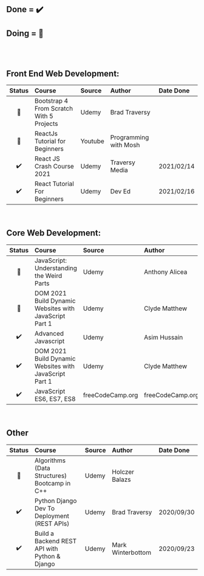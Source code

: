 ## Done = ✔️
## Doing = 🔶
<br>
<br>


## Front End Web Development:
| Status | Course | Source | Author | Date Done |
| :---: | :---| :----- | :----- | :----- |
| 🔶 | Bootstrap 4 From Scratch With 5 Projects | Udemy | Brad Traversy |  |
| 🔶 | ReactJs Tutorial for Beginners | Youtube | Programming with Mosh |  |
| ✔️ | React JS Crash Course 2021 | Udemy | Traversy Media | 2021/02/14|
| ✔️ | React Tutorial For Beginners | Udemy| Dev Ed | 2021/02/16 |
<br>


## Core Web Development:
| Status | Course | Source | Author | Date Done |
| :---: | :--- | :----- | :-----| :----- |
| 🔶 | JavaScript: Understanding the Weird Parts | Udemy | Anthony Alicea |  |
| 🔶 | DOM 2021 Build Dynamic Websites with JavaScript Part 1 | Udemy | Clyde Matthew |  |
| ✔️ | Advanced Javascript | Udemy | Asim Hussain | 2021/03/24 |
| ✔️ | DOM 2021 Build Dynamic Websites with JavaScript Part 1 | Udemy | Clyde Matthew | 2021/03/17 |
| ✔️ | JavaScript ES6, ES7, ES8 | freeCodeCamp.org | freeCodeCamp.org | 2021/02/21|
<br>


## Other
| Status | Course | Source | Author | Date Done |
| :---: | :--- | :----- | :----- | :----- |
| 🔶 | Algorithms (Data Structures) Bootcamp in C++ | Udemy | Holczer Balazs |  |
| ✔️ | Python Django Dev To Deployment (REST APIs) | Udemy | Brad Traversy | 2020/09/30 |
| ✔️ | Build a Backend REST API with Python & Django | Udemy | Mark Winterbottom | 2020/09/23|
<br>
